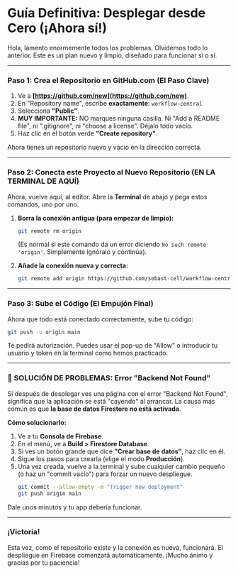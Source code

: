 # Guía Definitiva: Desplegar desde Cero (¡Ahora sí!)

Hola, lamento enormemente todos los problemas. Olvidemos todo lo anterior. Este es un plan nuevo y limpio, diseñado para funcionar sí o sí.

---
### **Paso 1: Crea el Repositorio en GitHub.com (El Paso Clave)**

1.  Ve a **[https://github.com/new](https://github.com/new)**.
2.  En "Repository name", escribe **exactamente**: `workflow-central`
3.  Selecciona **"Public"**.
4.  **MUY IMPORTANTE:** NO marques ninguna casilla. Ni "Add a README file", ni ".gitignore", ni "choose a license". Déjalo todo vacío.
5.  Haz clic en el botón verde **"Create repository"**.

Ahora tienes un repositorio nuevo y vacío en la dirección correcta.

---
### **Paso 2: Conecta este Proyecto al Nuevo Repositorio (EN LA TERMINAL DE AQUÍ)**

Ahora, vuelve aquí, al editor. Abre la **Terminal** de abajo y pega estos comandos, uno por uno.

1.  **Borra la conexión antigua (para empezar de limpio):**
    ```bash
    git remote rm origin
    ```
    (Es normal si este comando da un error diciendo `No such remote 'origin'`. Simplemente ignóralo y continúa).

2.  **Añade la conexión nueva y correcta:**
    ```bash
    git remote add origin https://github.com/sebast-cell/workflow-central.git
    ```

---
### **Paso 3: Sube el Código (El Empujón Final)**

Ahora que todo está conectado correctamente, sube tu código:

```bash
git push -u origin main
```

Te pedirá autorización. Puedes usar el pop-up de "Allow" o introducir tu usuario y token en la terminal como hemos practicado.

---
### **🚨 SOLUCIÓN DE PROBLEMAS: Error "Backend Not Found"**

Si después de desplegar ves una página con el error "Backend Not Found", significa que la aplicación se está "cayendo" al arrancar. La causa más común es que **la base de datos Firestore no está activada**.

**Cómo solucionarlo:**
1. Ve a tu **Consola de Firebase**.
2. En el menú, ve a **Build > Firestore Database**.
3. Si ves un botón grande que dice **"Crear base de datos"**, haz clic en él.
4. Sigue los pasos para crearla (elige el modo **Producción**).
5. Una vez creada, vuelve a la terminal y sube cualquier cambio pequeño (o haz un "commit vacío") para forzar un nuevo despliegue.
   ```bash
   git commit --allow-empty -m "Trigger new deployment"
   git push origin main
   ```
Dale unos minutos y tu app debería funcionar.

---
### **¡Victoria!**

Esta vez, como el repositorio existe y la conexión es nueva, funcionará. El despliegue en Firebase comenzará automáticamente. ¡Mucho ánimo y gracias por tu paciencia!
